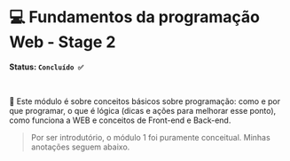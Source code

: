 # 💻 Fundamentos da programação Web - Stage 2

**Status: `Concluído ✅`**

<br>

📗 Este módulo é sobre conceitos básicos sobre programação: como e por que programar, o que é lógica (dicas e ações para melhorar esse ponto), como funciona a WEB e conceitos de Front-end e Back-end.

> Por ser introdutório, o módulo 1 foi puramente conceitual. Minhas anotações seguem abaixo.

